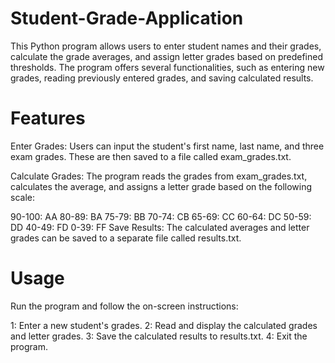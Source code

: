 # Student-Grade-Application
This Python program allows users to enter student names and their grades, calculate the grade averages, and assign letter grades based on predefined thresholds. The program offers several functionalities, such as entering new grades, reading previously entered grades, and saving calculated results.

# Features

Enter Grades: Users can input the student's first name, last name, and three exam grades. These are then saved to a file called exam_grades.txt.

Calculate Grades: The program reads the grades from exam_grades.txt, calculates the average, and assigns a letter grade based on the following scale:

90-100: AA
80-89: BA
75-79: BB
70-74: CB
65-69: CC
60-64: DC
50-59: DD
40-49: FD
0-39: FF
Save Results: The calculated averages and letter grades can be saved to a separate file called results.txt.

# Usage

Run the program and follow the on-screen instructions:

1: Enter a new student's grades.
2: Read and display the calculated grades and letter grades.
3: Save the calculated results to results.txt.
4: Exit the program.
